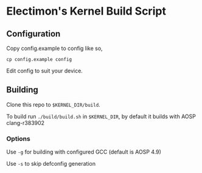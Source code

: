 # Electimon's Kernel Build Script
## Configuration
Copy config.example to config like so,

```cp config.example config```

Edit config to suit your device.

## Building
Clone this repo to ```$KERNEL_DIR/build```.

To build run ```./build/build.sh``` in ```$KERNEL_DIR```, by default it builds with AOSP clang-r383902

### Options
Use ```-g``` for building with configured GCC (default is AOSP 4.9)

Use ```-s``` to skip defconfig generation
